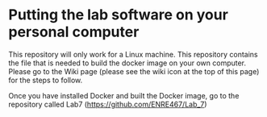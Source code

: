 # Putting the lab software on your personal computer

This repository will only work for a Linux machine. This repository contains the file that is needed to build the docker image on your own computer. Please go to the Wiki page (please see the wiki icon at the top of this page) for the steps to follow.

Once you have installed Docker and built the Docker image, go to the repository called Lab7 (https://github.com/ENRE467/Lab_7)
